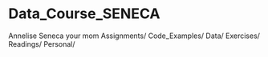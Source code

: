 # Data_Course_SENECA
Annelise Seneca
your mom
Assignments/
Code_Examples/
Data/
Exercises/
Readings/
Personal/